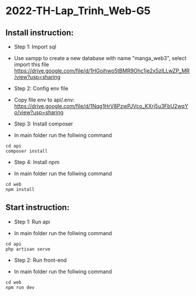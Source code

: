 # 2022-TH-Lap_Trinh_Web-G5

## Install instruction:
- Step 1: Import sql
* Use xampp to create a new database with name "manga_web3", select import this file https://drive.google.com/file/d/1HGoihwo5tBMR9Ohc1je2x5zlLLwZP_MR/view?usp=sharing
- Step 2: Config env file
* Copy file env to api/.env: https://drive.google.com/file/d/1Nqg1HrV8PzwPJVco_KXrj5u3FbU2wqYo/view?usp=sharing
- Step 3: Install composer
* In main folder run the follwing command
```
cd api
composer install
```
- Step 4: Install npm
* In main folder run the follwing command
```
cd web
npm install
```
## Start instruction:
- Step 1: Run api
* In main folder run the follwing command
```
cd api
php artisan serve
```
- Step 2: Run front-end
* In main folder run the follwing command
```
cd web
npm run dev
```
